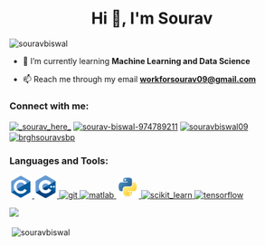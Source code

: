<h1 align="center">Hi 👋, I'm Sourav</h1>
<p align="left"> <img src="https://komarev.com/ghpvc/?username=souravbiswal&label=Profile%20views&color=0e75b6&style=flat" alt="souravbiswal" /> </p>

<!--- <p align="left"> <a href="https://twitter.com/_sourav_here_" target="blank"><img src="https://img.shields.io/twitter/follow/_sourav_here_?logo=twitter&style=for-the-badge" alt="_sourav_here_" /></a> </p> --->

- 🌱 I’m currently learning **Machine Learning and Data Science**

- 📫 Reach me through my email **workforsourav09@gmail.com**

<h3 align="left">Connect with me:</h3>
<p align="left">
<a href="https://twitter.com/_sourav_here_" target="blank"><img align="center" src="https://raw.githubusercontent.com/rahuldkjain/github-profile-readme-generator/master/src/images/icons/Social/twitter.svg" alt="_sourav_here_" height="30" width="40" /></a>
<a href="https://linkedin.com/in/sourav-biswal-974789211" target="blank"><img align="center" src="https://raw.githubusercontent.com/rahuldkjain/github-profile-readme-generator/master/src/images/icons/Social/linked-in-alt.svg" alt="sourav-biswal-974789211" height="30" width="40" /></a>
<a href="https://kaggle.com/souravbiswal09" target="blank"><img align="center" src="https://raw.githubusercontent.com/rahuldkjain/github-profile-readme-generator/master/src/images/icons/Social/kaggle.svg" alt="souravbiswal09" height="30" width="40" /></a>
<!---<a href="https://www.codechef.com/users/sourav_09" target="blank"><img align="center" src="https://cdn.jsdelivr.net/npm/simple-icons@3.1.0/icons/codechef.svg" alt="sourav_09" height="30" width="40" /></a> --->
<a href="https://www.hackerrank.com/brghsouravsbp" target="blank"><img align="center" src="https://raw.githubusercontent.com/rahuldkjain/github-profile-readme-generator/master/src/images/icons/Social/hackerrank.svg" alt="brghsouravsbp" height="30" width="40" /></a>
</p>

<h3 align="left">Languages and Tools:</h3>
<p align="left"> <a href="https://www.cprogramming.com/" target="_blank"> <img src="https://raw.githubusercontent.com/devicons/devicon/master/icons/c/c-original.svg" alt="c" width="40" height="40"/> </a> <a href="https://www.w3schools.com/cpp/" target="_blank"> <img src="https://raw.githubusercontent.com/devicons/devicon/master/icons/cplusplus/cplusplus-original.svg" alt="cplusplus" width="40" height="40"/> </a> <a href="https://git-scm.com/" target="_blank"> <img src="https://www.vectorlogo.zone/logos/git-scm/git-scm-icon.svg" alt="git" width="40" height="40"/> </a> <a href="https://www.mathworks.com/" target="_blank"> <img src="https://upload.wikimedia.org/wikipedia/commons/2/21/Matlab_Logo.png" alt="matlab" width="40" height="40"/> </a> <a href="https://www.python.org" target="_blank"> <img src="https://raw.githubusercontent.com/devicons/devicon/master/icons/python/python-original.svg" alt="python" width="40" height="40"/> </a> <a href="https://scikit-learn.org/" target="_blank"> <img src="https://upload.wikimedia.org/wikipedia/commons/0/05/Scikit_learn_logo_small.svg" alt="scikit_learn" width="40" height="40"/> </a> <a href="https://www.tensorflow.org" target="_blank"> <img src="https://www.vectorlogo.zone/logos/tensorflow/tensorflow-icon.svg" alt="tensorflow" width="40" height="40"/> </a> </p>

<!---<p><img align="left" src="https://github-readme-stats.vercel.app/api/top-langs?username=souravbiswal&show_icons=true&locale=en&layout=compact&theme=react&hide_border=true&bg_color=0D1117" alt="souravbiswal" /></p> --->

<p><img height="178em" src="https://github-readme-stats-eight-theta.vercel.app/api/top-langs/?username=SouravBiswal&layout=compact&langs_count=8&count_private=true&theme=react&hide_border=true&bg_color=0D1117"/></p>

<p>&nbsp;<img align="center" src="https://github-readme-stats.vercel.app/api?username=souravbiswal&show_icons=true&locale=en&theme=react&hide_border=true&bg_color=0D1117" alt="souravbiswal" /> </p>

<!--- <p><img align="center" src="https://github-readme-streak-stats.herokuapp.com/?user=souravbiswal&" alt="souravbiswal" /></p> --->

  

